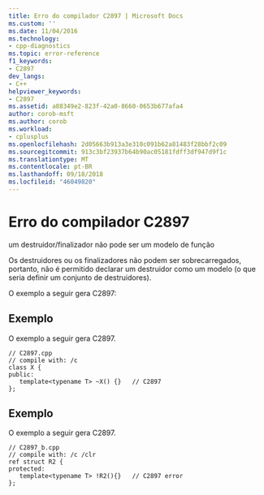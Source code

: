 ```yaml
---
title: Erro do compilador C2897 | Microsoft Docs
ms.custom: ''
ms.date: 11/04/2016
ms.technology:
- cpp-diagnostics
ms.topic: error-reference
f1_keywords:
- C2897
dev_langs:
- C++
helpviewer_keywords:
- C2897
ms.assetid: a88349e2-823f-42a0-8660-0653b677afa4
author: corob-msft
ms.author: corob
ms.workload:
- cplusplus
ms.openlocfilehash: 2d05663b913a3e310c091b62a81483f28bbf2c09
ms.sourcegitcommit: 913c3bf23937b64b90ac05181fdff3df947d9f1c
ms.translationtype: MT
ms.contentlocale: pt-BR
ms.lasthandoff: 09/18/2018
ms.locfileid: "46049820"
---
```

# <a name="compiler-error-c2897"></a>Erro do compilador C2897

um destruidor/finalizador não pode ser um modelo de função

Os destruidores ou os finalizadores não podem ser sobrecarregados, portanto, não é permitido declarar um destruidor como um modelo (o que seria definir um conjunto de destruidores).

O exemplo a seguir gera C2897:

## <a name="example"></a>Exemplo

O exemplo a seguir gera C2897.

```
// C2897.cpp
// compile with: /c
class X {
public:
   template<typename T> ~X() {}   // C2897
};
```

## <a name="example"></a>Exemplo

O exemplo a seguir gera C2897.

```
// C2897_b.cpp
// compile with: /c /clr
ref struct R2 {
protected:
   template<typename T> !R2(){}   // C2897 error
};
```